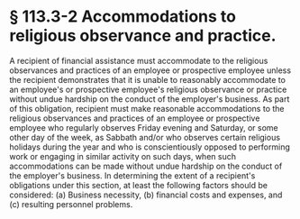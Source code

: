 # § 113.3-2   Accommodations to religious observance and practice.

A recipient of financial assistance must accommodate to the religious observances and practices of an employee or prospective employee unless the recipient demonstrates that it is unable to reasonably accommodate to an employee's or prospective employee's religious observance or practice without undue hardship on the conduct of the employer's business. As part of this obligation, recipient must make reasonable accommodations to the religious observances and practices of an employee or prospective employee who regularly observes Friday evening and Saturday, or some other day of the week, as Sabbath and/or who observes certain religious holidays during the year and who is conscientiously opposed to performing work or engaging in similar activity on such days, when such accommodations can be made without undue hardship on the conduct of the employer's business. In determining the extent of a recipient's obligations under this section, at least the following factors should be considered: (a) Business necessity, (b) financial costs and expenses, and (c) resulting personnel problems. 




